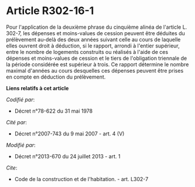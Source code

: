 # Article R302-16-1

Pour l'application de la deuxième phrase du cinquième alinéa de l'article L. 302-7, les dépenses et moins-values de cession
peuvent être déduites du prélèvement au-delà des deux années suivant celle au cours de laquelle elles ouvrent droit à
déduction, si le rapport, arrondi à l'entier supérieur, entre le nombre de logements construits ou réalisés à l'aide de ces
dépenses et moins-values de cession et le tiers de l'obligation triennale de la période considérée est supérieur à trois. Ce
rapport détermine le nombre maximal d'années au cours desquelles ces dépenses peuvent être prises en compte en déduction du
prélèvement.

**Liens relatifs à cet article**

_Codifié par_:

  - Décret n°78-622 du 31 mai 1978

_Cité par_:

  - Décret n°2007-743 du 9 mai 2007 - art. 4 (V)

_Modifié par_:

  - Décret n°2013-670 du 24 juillet 2013 - art. 1

_Cite_:

  - Code de la construction et de l'habitation. - art. L302-7
